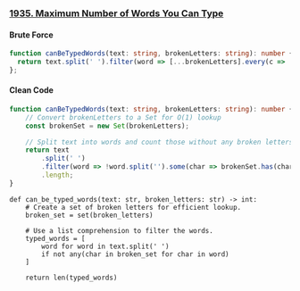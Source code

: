 ### [1935. Maximum Number of Words You Can Type](https://leetcode.com/problems/maximum-number-of-words-you-can-type/)
#### Brute Force
```Typescript
function canBeTypedWords(text: string, brokenLetters: string): number {
  return text.split(' ').filter(word => [...brokenLetters].every(c => !word.includes(c))).length;
};
```
#### Clean Code
```Typescript
function canBeTypedWords(text: string, brokenLetters: string): number {
    // Convert brokenLetters to a Set for O(1) lookup
    const brokenSet = new Set(brokenLetters);

    // Split text into words and count those without any broken letters
    return text
        .split(' ')
        .filter(word => !word.split('').some(char => brokenSet.has(char)))
        .length;
}
```
```Python3
def can_be_typed_words(text: str, broken_letters: str) -> int:
    # Create a set of broken letters for efficient lookup.
    broken_set = set(broken_letters)
    
    # Use a list comprehension to filter the words.
    typed_words = [
        word for word in text.split(' ')
        if not any(char in broken_set for char in word)
    ]
    
    return len(typed_words)
```
